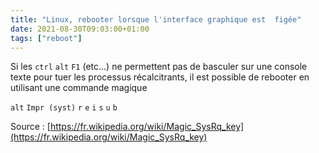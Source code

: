 ```yaml
---
title: "Linux, rebooter lorsque l'interface graphique est  figée"
date: 2021-08-30T09:03:00+01:00
tags: ["reboot"]
---
```


Si les `ctrl` `alt` `F1` (etc...) ne permettent pas de basculer sur une console texte pour tuer les processus récalcitrants, 
il est possible de rebooter en utilisant une commande magique 

`alt` `Impr (syst)` `r` `e` `i` `s` `u` `b`

Source : [https://fr.wikipedia.org/wiki/Magic_SysRq_key](https://fr.wikipedia.org/wiki/Magic_SysRq_key) 
